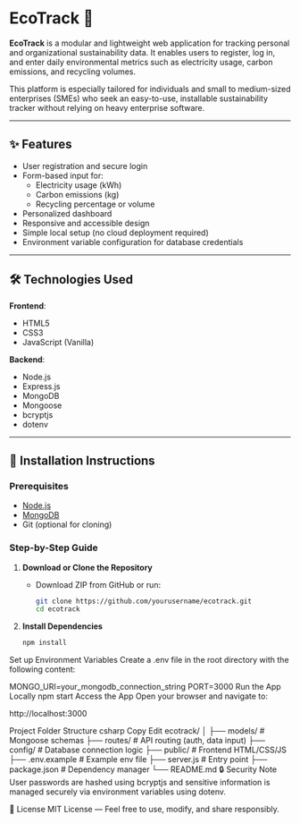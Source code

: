# EcoTrack 🌱

**EcoTrack** is a modular and lightweight web application for tracking personal and organizational sustainability data. It enables users to register, log in, and enter daily environmental metrics such as electricity usage, carbon emissions, and recycling volumes.

This platform is especially tailored for individuals and small to medium-sized enterprises (SMEs) who seek an easy-to-use, installable sustainability tracker without relying on heavy enterprise software.

---

## ✨ Features

- User registration and secure login
- Form-based input for:
  - Electricity usage (kWh)
  - Carbon emissions (kg)
  - Recycling percentage or volume
- Personalized dashboard
- Responsive and accessible design
- Simple local setup (no cloud deployment required)
- Environment variable configuration for database credentials

---

## 🛠️ Technologies Used

**Frontend**:
- HTML5
- CSS3
- JavaScript (Vanilla)

**Backend**:
- Node.js
- Express.js
- MongoDB
- Mongoose
- bcryptjs
- dotenv

---

## 🚀 Installation Instructions

### Prerequisites
- [Node.js](https://nodejs.org/)
- [MongoDB](https://www.mongodb.com/)
- Git (optional for cloning)

### Step-by-Step Guide

1. **Download or Clone the Repository**
   - Download ZIP from GitHub or run:
     ```bash
     git clone https://github.com/yourusername/ecotrack.git
     cd ecotrack
     ```

2. **Install Dependencies**
   ```bash
   npm install
Set up Environment Variables
Create a .env file in the root directory with the following content:

MONGO_URI=your_mongodb_connection_string
PORT=3000
Run the App Locally
npm start
Access the App
Open your browser and navigate to:

http://localhost:3000

Project Folder Structure
csharp
Copy
Edit
ecotrack/
│
├── models/             # Mongoose schemas
├── routes/             # API routing (auth, data input)
├── config/             # Database connection logic
├── public/             # Frontend HTML/CSS/JS
├── .env.example        # Example env file
├── server.js           # Entry point
├── package.json        # Dependency manager
└── README.md
🔒 Security Note
User passwords are hashed using bcryptjs and sensitive information is managed securely via environment variables using dotenv.

🧾 License
MIT License — Feel free to use, modify, and share responsibly.

